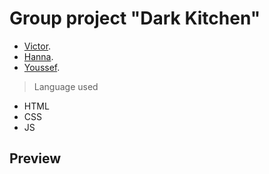 # Group project "Dark Kitchen"

- [Victor](https://github.com/VictorT-GitHub).
- [Hanna](https://github.com/hanjika).
- [Youssef](https://github.com/YoussefAkanni).

> Language used

- HTML
- CSS
- JS

## Preview
